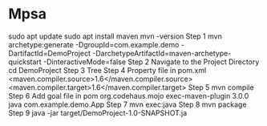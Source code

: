 # Mpsa
sudo apt update
sudo apt install maven
mvn -version
Step 1 mvn archetype:generate -DgroupId=com.example.demo -DartifactId=DemoProject
-DarchetypeArtifactId=maven-archetype-quickstart -DinteractiveMode=false
Step 2 Navigate to the Project Directory
cd DemoProject
Step 3
Tree
Step 4
Property file in pom.xml
<properties>
<maven.compiler.source>1.6</maven.compiler.source>
<maven.compiler.target>1.6</maven.compiler.target>
</properties>
Step 5
mvn compile
Step 6
Add goal file in pom
<build>
<plugins>
<plugin>
<groupId>org.codehaus.mojo</groupId>
<artifactId>exec-maven-plugin</artifactId>
<version>3.0.0</version>
<executions>
<execution>
<goals>
<goal>java</goal>
</goals>
</execution>
</executions>
<configuration>
<mainClass>com.example.demo.App</mainClass>
</configuration>
</plugin>
</plugins>
</build>
Step 7
mvn exec:java
Step 8
mvn package
Step 9
java -jar target/DemoProject-1.0-SNAPSHOT.ja
